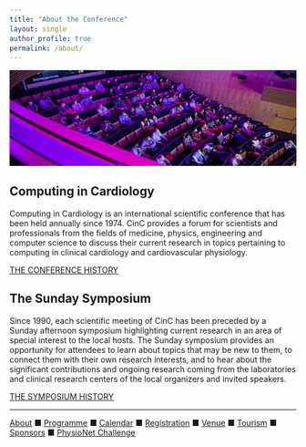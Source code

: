 ```yaml
---
title: "About the Conference"
layout: single
author_profile: true
permalink: /about/
---
```


![conference](/assets/img/conference_about.jpeg)<br/>


<h2>Computing in Cardiology</h2>
Computing in Cardiology is an international scientific conference that has been held annually since 1974. CinC provides a forum for scientists and professionals from the fields of medicine, physics, engineering and computer science to discuss their current research in topics pertaining to computing in clinical cardiology and cardiovascular physiology.<br/> 
	
<a href="https://cinc.org/past-computing-in-cardiology-conferences/" class="btn btn--info" target="_blank">THE CONFERENCE HISTORY</a><br/>

<h2>The Sunday Symposium</h2>
Since 1990, each scientific meeting of CinC has been preceded by a Sunday afternoon symposium highlighting current research in an area of special interest to the local hosts. The Sunday symposium provides an opportunity for attendees to learn about topics that may be new to them, to connect them with their own research interests, and to hear about the significant contributions and ongoing research coming from the laboratories and clinical research centers of the local organizers and invited speakers.<br/> 
	
<a href="https://cinc.org/computing-in-cardiology-sunday-symposia/" class="btn btn--info" 	target="_blank">THE SYMPOSIUM HISTORY</a><br/>

---

[About](../about/) &#9632; [Programme](../programme/) &#9632; [Calendar](../calendar/) &#9632; [Registration](../registration/) &#9632; [Venue](../venue/) &#9632; [Tourism](../tourism/) &#9632; [Sponsors](../sponsors/) &#9632; [PhysioNet Challenge](../challenge/)

